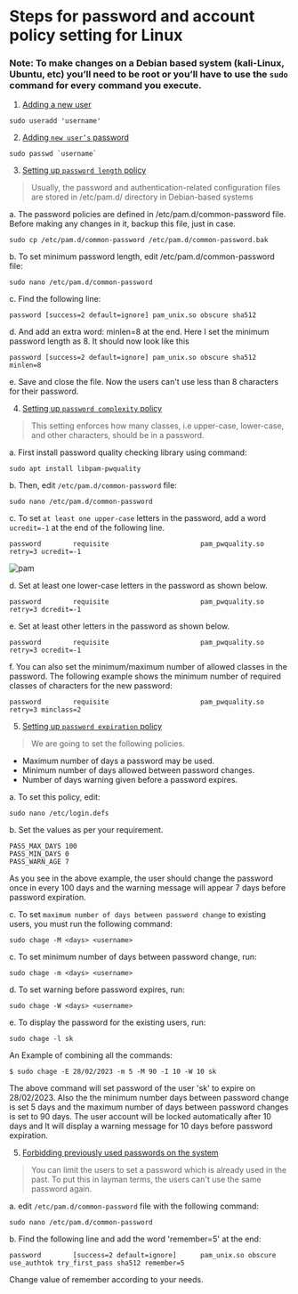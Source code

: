 # Steps for password and account policy setting for Linux
### Note: To make changes on a Debian based system (kali-Linux, Ubuntu, etc) you’ll need to be root or you’ll have to use the `sudo` command for every command you execute.
1. <ins>Adding a new user</ins>

```
sudo useradd 'username'
```

2. <ins>Adding `new user’s` password </ins> 
```
sudo passwd `username`
```
3. <ins>Setting up `password length` policy</ins>

> Usually, the password and authentication-related configuration files are stored in /etc/pam.d/ directory in Debian-based systems

a. The password policies are defined in /etc/pam.d/common-password file. Before making any changes in it, backup this file, just in case.

```
sudo cp /etc/pam.d/common-password /etc/pam.d/common-password.bak
```

  b. To set minimum password length, edit /etc/pam.d/common-password file:
```
sudo nano /etc/pam.d/common-password
```

  c. Find the following line:
```
password [success=2 default=ignore] pam_unix.so obscure sha512
```
  d. And add an extra word: minlen=8 at the end. Here I set the minimum password length as 8. It should now look like this

```
password [success=2 default=ignore] pam_unix.so obscure sha512 minlen=8
```

e. Save and close the file. Now the users can't use less than 8 characters for their password.


4. <ins>Setting up `password complexity` policy</ins>
> This setting enforces how many classes, i.e upper-case, lower-case, and other characters, should be in a password.

a. First install password quality checking library using command:
```
sudo apt install libpam-pwquality
```

b. Then, edit `/etc/pam.d/common-password` file:
```
sudo nano /etc/pam.d/common-password
```

c. To set `at least one upper-case` letters in the password, add a word `ucredit=-1` at the end of the following line.
```
password        requisite                       pam_pwquality.so retry=3 ucredit=-1

```

![pam](https://user-images.githubusercontent.com/87711310/211911519-889e485a-ea9c-48fb-bb24-88ca1c166053.jpg)

d. Set at least one lower-case letters in the password as shown below.

```
password        requisite                       pam_pwquality.so retry=3 dcredit=-1
```

e. Set at least other letters in the password as shown below.
```
password        requisite                       pam_pwquality.so retry=3 ocredit=-1
```

f. You can also set the minimum/maximum number of allowed classes in the password. The following example shows the minimum number of required classes of characters for the new password:

```
password        requisite                       pam_pwquality.so retry=3 minclass=2
```

5. <ins>Setting up `password expiration` policy</ins>
> We are going to set the following policies.

- Maximum number of days a password may be used.
- Minimum number of days allowed between password changes.
- Number of days warning given before a password expires.

a. To set this policy, edit:
```
sudo nano /etc/login.defs
```
b. Set the values as per your requirement.
```
PASS_MAX_DAYS 100
PASS_MIN_DAYS 0
PASS_WARN_AGE 7
```
As you see in the above example, the user should change the password once in every 100 days and the warning message will appear 7 days before password expiration.

c. To set `maximum number of days between password change` to existing users, you must run the following command:
```
sudo chage -M <days> <username>
```

c. To set minimum number of days between password change, run:
```
sudo chage -m <days> <username>
```

d. To set warning before password expires, run:
```
sudo chage -W <days> <username>
```

e. To display the password for the existing users, run:
```
sudo chage -l sk
```

An Example of combining all the commands: 
```
$ sudo chage -E 28/02/2023 -m 5 -M 90 -I 10 -W 10 sk
```

The above command will set password of the user 'sk' to expire on 28/02/2023. Also the the minimum number days between password change is set 5 days and the maximum number of days between password changes is set to 90 days. The user account will be locked automatically after 10 days and It will display a warning message for 10 days before password expiration.


5. <ins>Forbidding previously used passwords on the system</ins>
> You can limit the users to set a password which is already used in the past. To put this in layman terms, the users can't use the same password again.

a. edit `/etc/pam.d/common-password` file with the following command:
```
sudo nano /etc/pam.d/common-password
```

b. Find the following line and add the word 'remember=5' at the end:
```
password        [success=2 default=ignore]      pam_unix.so obscure use_authtok try_first_pass sha512 remember=5
```

Change value of remember according to your needs.
